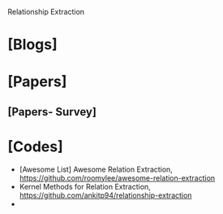 Relationship Extraction

# [Blogs]

# [Papers]

## [Papers- Survey]

# [Codes]
+ [Awesome List] Awesome Relation Extraction, https://github.com/roomylee/awesome-relation-extraction
+ Kernel Methods for Relation Extraction, https://github.com/ankitp94/relationship-extraction
+ 
